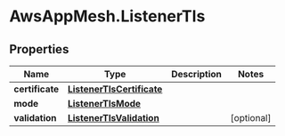 # AwsAppMesh.ListenerTls

## Properties

Name | Type | Description | Notes
------------ | ------------- | ------------- | -------------
**certificate** | [**ListenerTlsCertificate**](ListenerTlsCertificate.md) |  | 
**mode** | [**ListenerTlsMode**](ListenerTlsMode.md) |  | 
**validation** | [**ListenerTlsValidation**](ListenerTlsValidation.md) |  | [optional] 


